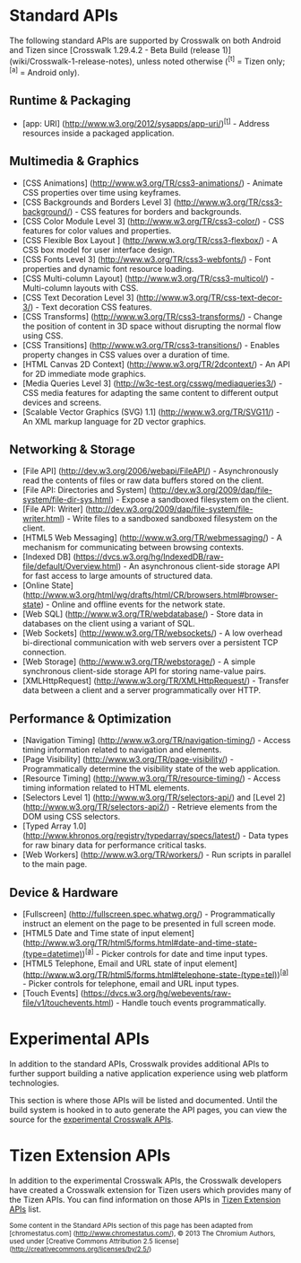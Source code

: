 # Standard APIs

The following standard APIs are supported by Crosswalk on both Android and Tizen since [Crosswalk 1.29.4.2 - Beta Build (release 1)] (wiki/Crosswalk-1-release-notes), unless noted otherwise (<sup id="t">[t]</sup> = Tizen only; <sup id="a">[a]</sup> = Android only).

## Runtime & Packaging
* [app: URI] (http://www.w3.org/2012/sysapps/app-uri/)<sup><a href="#t">[t]</a></sup> - Address resources inside a packaged application.

## Multimedia & Graphics
* [CSS Animations] (http://www.w3.org/TR/css3-animations/) - Animate CSS properties over time using keyframes.
* [CSS Backgrounds and Borders Level 3] (http://www.w3.org/TR/css3-background/) - CSS features for borders and backgrounds.
* [CSS Color Module Level 3] (http://www.w3.org/TR/css3-color/) - CSS features for color values and properties.
* [CSS Flexible Box Layout ] (http://www.w3.org/TR/css3-flexbox/) - A CSS box model for user interface design.
* [CSS Fonts Level 3] (http://www.w3.org/TR/css3-webfonts/) - Font properties and dynamic font resource loading.
* [CSS Multi-column Layout] (http://www.w3.org/TR/css3-multicol/) - Multi-column layouts with CSS.
* [CSS Text Decoration Level 3] (http://www.w3.org/TR/css-text-decor-3/) - Text decoration CSS features.
* [CSS Transforms] (http://www.w3.org/TR/css3-transforms/) - Change the position of content in 3D space without disrupting the normal flow using CSS.
* [CSS Transitions] (http://www.w3.org/TR/css3-transitions/) - Enables property changes in CSS values over a duration of time.
* [HTML Canvas 2D Context] (http://www.w3.org/TR/2dcontext/) - An API for 2D immediate mode graphics.
* [Media Queries Level 3] (http://w3c-test.org/csswg/mediaqueries3/) - CSS media features for adapting the same content to different output devices and screens.
* [Scalable Vector Graphics (SVG) 1.1] (http://www.w3.org/TR/SVG11/) - An XML markup language for 2D vector graphics.

## Networking & Storage
* [File API] (http://dev.w3.org/2006/webapi/FileAPI/) - Asynchronously read the contents of files or raw data buffers stored on the client.
* [File API: Directories and System] (http://dev.w3.org/2009/dap/file-system/file-dir-sys.html) - Expose a sandboxed filesystem on the client.
* [File API: Writer] (http://dev.w3.org/2009/dap/file-system/file-writer.html) - Write files to a sandboxed sandboxed filesystem on the client.
* [HTML5 Web Messaging] (http://www.w3.org/TR/webmessaging/) - A mechanism for communicating between browsing contexts.
* [Indexed DB] (https://dvcs.w3.org/hg/IndexedDB/raw-file/default/Overview.html) - An asynchronous client-side storage API for fast access to large amounts of structured data.
* [Online State] (http://www.w3.org/html/wg/drafts/html/CR/browsers.html#browser-state) - Online and offline events for the network state. 
* [Web SQL] (http://www.w3.org/TR/webdatabase/) - Store data in databases on the client using a variant of SQL.
* [Web Sockets] (http://www.w3.org/TR/websockets/) - A low overhead bi-directional communication with web servers over a persistent TCP connection.
* [Web Storage] (http://www.w3.org/TR/webstorage/) - A simple synchronous client-side storage API for storing name-value pairs.
* [XMLHttpRequest] (http://www.w3.org/TR/XMLHttpRequest/) - Transfer data between a client and a server programmatically over HTTP.

## Performance & Optimization
* [Navigation Timing] (http://www.w3.org/TR/navigation-timing/) - Access timing information related to navigation and elements.
* [Page Visibility] (http://www.w3.org/TR/page-visibility/) - Programmatically determine the visibility state of the web application.
* [Resource Timing] (http://www.w3.org/TR/resource-timing/) - Access timing information related to HTML elements.
* [Selectors Level 1] (http://www.w3.org/TR/selectors-api/) and [Level 2] (http://www.w3.org/TR/selectors-api2/) - Retrieve elements from the DOM using CSS selectors.
* [Typed Array 1.0] (http://www.khronos.org/registry/typedarray/specs/latest/) - Data types for raw binary data for performance critical tasks.
* [Web Workers] (http://www.w3.org/TR/workers/) - Run scripts in parallel to the main page.

## Device & Hardware
* [Fullscreen] (http://fullscreen.spec.whatwg.org/) - Programmatically instruct an element on the page to be presented in full screen mode.
* [HTML5 Date and Time state of input element] (http://www.w3.org/TR/html5/forms.html#date-and-time-state-(type=datetime))<sup><a href="#a">[a]</a></sup> - Picker controls for date and time input types.
*  [HTML5 Telephone, Email and URL state of input element] (http://www.w3.org/TR/html5/forms.html#telephone-state-(type=tel))<sup><a href="#a">[a]</a></sup> - Picker controls for telephone, email and URL input types.
* [Touch Events] (https://dvcs.w3.org/hg/webevents/raw-file/v1/touchevents.html) - Handle touch events programmatically.

# Experimental APIs
In addition to the standard APIs, Crosswalk provides additional APIs to further support building a native application experience using web platform technologies.

This section is where those APIs will be listed and documented. Until the build system is hooked in to auto generate the API pages, you can view the source for the <a href='https://github.com/crosswalk-project/crosswalk/tree/master/experimental'>experimental Crosswalk APIs</a>.

<!--
The APIs linked above are exposed under the **xwalk** namespace. For example, the <a href='https://github.com/crosswalk-project/crosswalk/blob/master/jsapi/runtime.idl'>xwalk.runtime</a> API exposes the function **getAPIVersion**. This can be used as follows:

```javascript
function versionCallback (version) {
  console.log ('Version: ' + version);
}

xwalk.getAPIVersion (versionCallback);
```
-->

# Tizen Extension APIs

In addition to the experimental Crosswalk APIs, the Crosswalk developers have created 
a Crosswalk extension for Tizen users which provides many of the Tizen 
APIs. You can find information on those APIs in [Tizen Extension APIs](https://github.com/crosswalk-project/tizen-extensions-crosswalk/wiki/APIs) list.

<small>Some content in the Standard APIs section of this page has been adapted from [chromestatus.com] (http://www.chromestatus.com/), &copy; 2013 The Chromium Authors, used under [Creative Commons Attribution 2.5 license] (http://creativecommons.org/licenses/by/2.5/)</small>